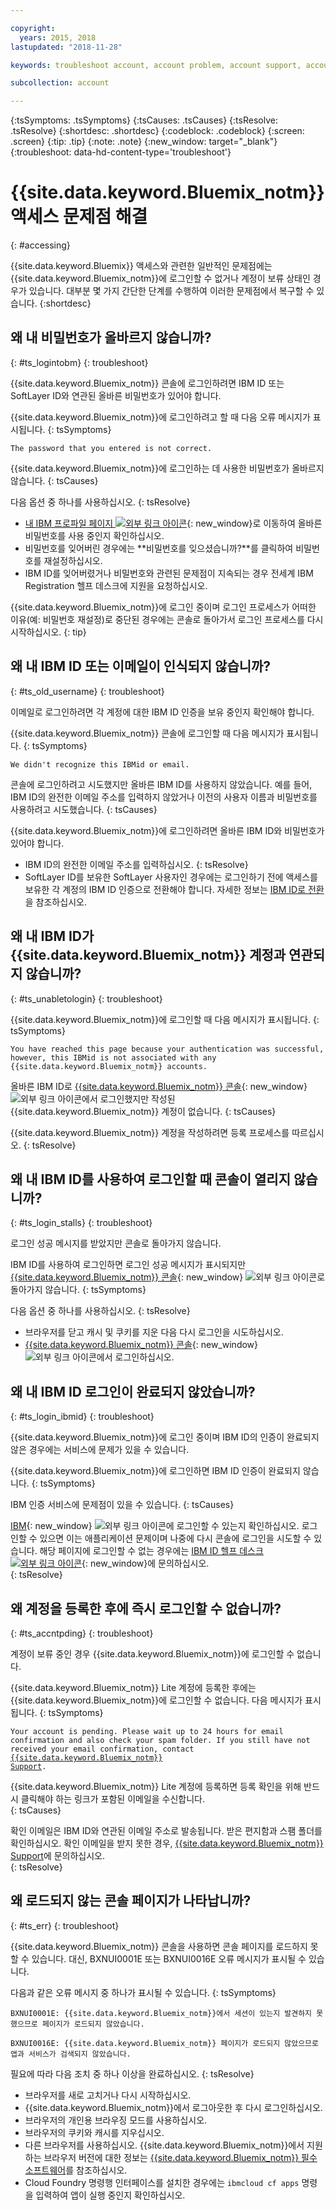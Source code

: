 ```yaml
---

copyright:
  years: 2015, 2018
lastupdated: "2018-11-28"

keywords: troubleshoot account, account problem, account support, account help, account error, access error, login error, error message

subcollection: account

---
```


{:tsSymptoms: .tsSymptoms}
{:tsCauses: .tsCauses}
{:tsResolve: .tsResolve}
{:shortdesc: .shortdesc}
{:codeblock: .codeblock}
{:screen: .screen}
{:tip: .tip}
{:note: .note}
{:new_window: target="_blank"}
{:troubleshoot: data-hd-content-type='troubleshoot'}


# {{site.data.keyword.Bluemix_notm}} 액세스 문제점 해결
{: #accessing}

{{site.data.keyword.Bluemix}} 액세스와 관련한 일반적인 문제점에는 {{site.data.keyword.Bluemix_notm}}에 로그인할 수 없거나 계정이 보류 상태인 경우가 있습니다. 대부분 몇 가지 간단한 단계를 수행하여 이러한 문제점에서 복구할 수 있습니다.
{:shortdesc}


## 왜 내 비밀번호가 올바르지 않습니까?
{: #ts_logintobm}
{: troubleshoot}

{{site.data.keyword.Bluemix_notm}} 콘솔에 로그인하려면 IBM ID 또는 SoftLayer ID와 연관된 올바른 비밀번호가 있어야 합니다.

{{site.data.keyword.Bluemix_notm}}에 로그인하려고 할 때 다음 오류 메시지가 표시됩니다.
{: tsSymptoms}

`The password that you entered is not correct.`

{{site.data.keyword.Bluemix_notm}}에 로그인하는 데 사용한 비밀번호가 올바르지 않습니다.
{: tsCauses}

다음 옵션 중 하나를 사용하십시오.
{: tsResolve}
 * [내 IBM 프로파일 페이지 ![외부 링크 아이콘](../icons/launch-glyph.svg "외부 링크 아이콘")](https://myibm.ibm.com/dashboard/){: new_window}로 이동하여 올바른 비밀번호를 사용 중인지 확인하십시오.
 * 비밀번호를 잊어버린 경우에는 **비밀번호를 잊으셨습니까?**를 클릭하여 비밀번호를 재설정하십시오.
 * IBM ID를 잊어버렸거나 비밀번호와 관련된 문제점이 지속되는 경우 전세계 IBM Registration 헬프 데스크에 지원을 요청하십시오.

{{site.data.keyword.Bluemix_notm}}에 로그인 중이며 로그인 프로세스가 어떠한 이유(예: 비밀번호 재설정)로 중단된 경우에는 콘솔로 돌아가서 로그인 프로세스를 다시 시작하십시오.
{: tip}


## 왜 내 IBM ID 또는 이메일이 인식되지 않습니까?
{: #ts_old_username}
{: troubleshoot}

이메일로 로그인하려면 각 계정에 대한 IBM ID 인증을 보유 중인지 확인해야 합니다.

{{site.data.keyword.Bluemix_notm}} 콘솔에 로그인할 때 다음 메시지가 표시됩니다.
{: tsSymptoms}

`We didn't recognize this IBMid or email.`

콘솔에 로그인하려고 시도했지만 올바른 IBM ID를 사용하지 않았습니다. 예를 들어, IBM ID의 완전한 이메일 주소를 입력하지 않았거나 이전의 사용자 이름과 비밀번호를 사용하려고 시도했습니다.
{: tsCauses}

{{site.data.keyword.Bluemix_notm}}에 로그인하려면 올바른 IBM ID와 비밀번호가 있어야 합니다.

 * IBM ID의 완전한 이메일 주소를 입력하십시오.
 {: tsResolve}
 * SoftLayer ID를 보유한 SoftLayer 사용자인 경우에는 로그인하기 전에 액세스를 보유한 각 계정의 IBM ID 인증으로 전환해야 합니다. 자세한 정보는 [IBM ID로 전환](/docs/account?topic=account-unifyingaccounts)을 참조하십시오.


## 왜 내 IBM ID가 {{site.data.keyword.Bluemix_notm}} 계정과 연관되지 않습니까?
{: #ts_unabletologin}
{: troubleshoot}

{{site.data.keyword.Bluemix_notm}}에 로그인할 때 다음 메시지가 표시됩니다.
{: tsSymptoms}

`You have reached this page because your authentication was successful, however, this IBMid is not associated with any {{site.data.keyword.Bluemix_notm}} accounts.`

올바른 IBM ID로 [{{site.data.keyword.Bluemix_notm}} 콘솔](https://{DomainName}){: new_window} ![외부 링크 아이콘](../icons/launch-glyph.svg "외부 링크 아이콘")에서 로그인했지만 작성된 {{site.data.keyword.Bluemix_notm}} 계정이 없습니다.
{: tsCauses}

{{site.data.keyword.Bluemix_notm}} 계정을 작성하려면 등록 프로세스를 따르십시오.
{: tsResolve}


## 왜 내 IBM ID를 사용하여 로그인할 때 콘솔이 열리지 않습니까?
{: #ts_login_stalls}
{: troubleshoot}

로그인 성공 메시지를 받았지만 콘솔로 돌아가지 않습니다.

IBM ID를 사용하여 로그인하면 로그인 성공 메시지가 표시되지만 [{{site.data.keyword.Bluemix_notm}} 콘솔](https://{DomainName}){: new_window} ![외부 링크 아이콘](../icons/launch-glyph.svg "외부 링크 아이콘")로 돌아가지 않습니다.
{: tsSymptoms}

다음 옵션 중 하나를 사용하십시오.
{: tsResolve}
 * 브라우저를 닫고 캐시 및 쿠키를 지운 다음 다시 로그인을 시도하십시오.
 * [{{site.data.keyword.Bluemix_notm}} 콘솔](https://{DomainName}){: new_window} ![외부 링크 아이콘](../icons/launch-glyph.svg "외부 링크 아이콘")에서 로그인하십시오.


## 왜 내 IBM ID 로그인이 완료되지 않았습니까?
{: #ts_login_ibmid}
{: troubleshoot}

{{site.data.keyword.Bluemix_notm}}에 로그인 중이며 IBM ID의 인증이 완료되지 않은 경우에는 서비스에 문제가 있을 수 있습니다.

{{site.data.keyword.Bluemix_notm}}에 로그인하면 IBM ID 인증이 완료되지 않습니다.
{: tsSymptoms}

IBM 인증 서비스에 문제점이 있을 수 있습니다.
{: tsCauses}

[IBM](https://idaas.iam.ibm.com/idaas/mtfim/sps/authsvc?PolicyId=urn:ibm:security:authentication:asf:basicldapuser){: new_window} ![외부 링크 아이콘](../icons/launch-glyph.svg "외부 링크 아이콘")에 로그인할 수 있는지 확인하십시오. 로그인할 수 있으면 이는 애플리케이션 문제이며 나중에 다시 콘솔에 로그인을 시도할 수 있습니다. 해당 페이지에 로그인할 수 없는 경우에는 [IBM ID 헬프 데스크 ![외부 링크 아이콘](../icons/launch-glyph.svg "외부 링크 아이콘")](https://www.ibm.com/ibmid/myibm/help/us/helpdesk.html){: new_window}에 문의하십시오.  
{: tsResolve}


## 왜 계정을 등록한 후에 즉시 로그인할 수 없습니까?
{: #ts_accntpding}
{: troubleshoot}

계정이 보류 중인 경우 {{site.data.keyword.Bluemix_notm}}에 로그인할 수 없습니다.

{{site.data.keyword.Bluemix_notm}} Lite 계정에 등록한 후에는 {{site.data.keyword.Bluemix_notm}}에 로그인할 수 없습니다. 다음 메시지가 표시됩니다.
{: tsSymptoms}

<code>Your account is pending. Please wait up to 24 hours for email confirmation and also check your spam folder. If you still have not received your email confirmation, contact <a href="https://ibm.biz/ibmcloudsupport" target="_blank">{{site.data.keyword.Bluemix_notm}} Support</a>.</code>

{{site.data.keyword.Bluemix_notm}} Lite 계정에 등록하면 등록 확인을 위해 반드시 클릭해야 하는 링크가 포함된 이메일을 수신합니다.  
{: tsCauses}

확인 이메일은 IBM ID와 연관된 이메일 주소로 발송됩니다. 받은 편지함과 스팸 폴더를 확인하십시오. 확인 이메일을 받지 못한 경우, [{{site.data.keyword.Bluemix_notm}} Support](/docs/get-support?topic=get-support-getting-customer-support)에 문의하십시오.  
{: tsResolve}


## 왜 로드되지 않는 콘솔 페이지가 나타납니까?
{: #ts_err}
{: troubleshoot}

{{site.data.keyword.Bluemix_notm}} 콘솔을 사용하면 콘솔 페이지를 로드하지 못할 수 있습니다. 대신, BXNUI0001E 또는 BXNUI0016E 오류 메시지가 표시될 수 있습니다.

다음과 같은 오류 메시지 중 하나가 표시될 수 있습니다.
{: tsSymptoms}

`BXNUI0001E: {{site.data.keyword.Bluemix_notm}}에서 세션이 있는지 발견하지 못했으므로 페이지가 로드되지 않았습니다.`

`BXNUI0016E: {{site.data.keyword.Bluemix_notm}} 페이지가 로드되지 않았으므로 앱과 서비스가 검색되지 않았습니다.`

필요에 따라 다음 조치 중 하나 이상을 완료하십시오.
{: tsResolve}

  * 브라우저를 새로 고치거나 다시 시작하십시오.
  * {{site.data.keyword.Bluemix_notm}}에서 로그아웃한 후 다시 로그인하십시오.
  * 브라우저의 개인용 브라우징 모드를 사용하십시오.
  * 브라우저의 쿠키와 캐시를 지우십시오.
  * 다른 브라우저를 사용하십시오. {{site.data.keyword.Bluemix_notm}}에서 지원하는 브라우저 버전에 대한 정보는 [{{site.data.keyword.Bluemix_notm}} 필수 소프트웨어](/docs/overview?topic=overview-prereqs-platform)를 참조하십시오.
  * Cloud Foundry 명령행 인터페이스를 설치한 경우에는 `ibmcloud cf apps` 명령을 입력하여 앱이 실행 중인지 확인하십시오.

